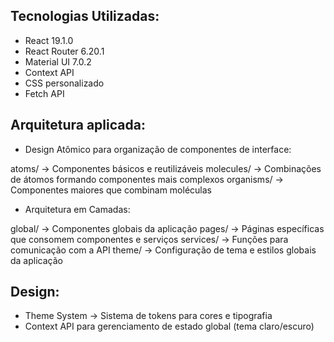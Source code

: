 ## Tecnologias Utilizadas:

- React 19.1.0
- React Router 6.20.1
- Material UI 7.0.2
- Context API
- CSS personalizado
- Fetch API

## Arquitetura aplicada:

- Design Atômico para organização de componentes de interface:

atoms/ → Componentes básicos e reutilizáveis
molecules/ → Combinações de átomos formando componentes mais complexos 
organisms/ → Componentes maiores que combinam moléculas

- Arquitetura em Camadas:

global/ → Componentes globais da aplicação 
pages/ → Páginas específicas que consomem componentes e serviços 
services/ → Funções para comunicação com a API 
theme/ → Configuração de tema e estilos globais da aplicação

## Design:

- Theme System → Sistema de tokens para cores e tipografia
- Context API para gerenciamento de estado global (tema claro/escuro)
